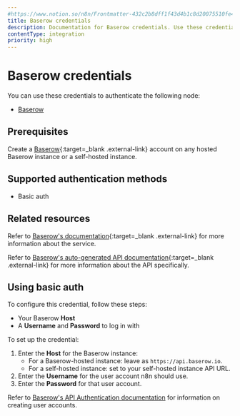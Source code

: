 ```yaml
---
#https://www.notion.so/n8n/Frontmatter-432c2b8dff1f43d4b1c8d20075510fe4
title: Baserow credentials
description: Documentation for Baserow credentials. Use these credentials to authenticate Baserow in n8n, a workflow automation platform.
contentType: integration
priority: high
---
```


# Baserow credentials

You can use these credentials to authenticate the following node:

- [Baserow](/integrations/builtin/app-nodes/n8n-nodes-base.baserow/)

## Prerequisites

Create a [Baserow](https://baserow.io/){:target=_blank .external-link} account on any hosted Baserow instance or a self-hosted instance.

## Supported authentication methods

- Basic auth

## Related resources

Refer to [Baserow's documentation](https://baserow.io/docs/index){:target=_blank .external-link} for more information about the service.

Refer to [Baserow's auto-generated API documentation](https://baserow.io/api-docs){:target=_blank .external-link} for more information about the API specifically.

## Using basic auth

To configure this credential, follow these steps:

- Your Baserow **Host**
- A **Username** and **Password** to log in with

To set up the credential:

1. Enter the **Host** for the Baserow instance:
    - For a Baserow-hosted instance: leave as `https://api.baserow.io`.
    - For a self-hosted instance: set to your self-hosted instance API URL.
2. Enter the **Username** for the user account n8n should use.
3. Enter the **Password** for that user account.

Refer to [Baserow's API Authentication documentation](https://baserow.io/docs/apis/rest-api#authentication) for information on creating user accounts.

